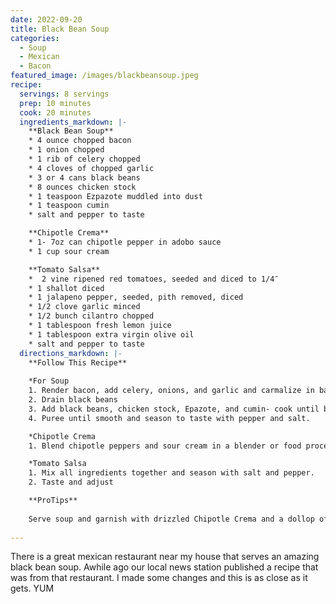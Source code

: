 ```yaml
---
date: 2022-09-20
title: Black Bean Soup
categories:
  - Soup
  - Mexican
  - Bacon
featured_image: /images/blackbeansoup.jpeg
recipe:
  servings: 8 servings
  prep: 10 minutes
  cook: 20 minutes
  ingredients_markdown: |-
    **Black Bean Soup**
    * 4 ounce chopped bacon
    * 1 onion chopped
    * 1 rib of celery chopped
    * 4 cloves of chopped garlic
    * 3 or 4 cans black beans
    * 8 ounces chicken stock
    * 1 teaspoon Ezpazote muddled into dust
    * 1 teaspoon cumin
    * salt and pepper to taste

    **Chipotle Crema**
    * 1- 7oz can chipotle pepper in adobo sauce
    * 1 cup sour cream

    **Tomato Salsa**
    *  2 vine ripened red tomatoes, seeded and diced to 1/4″
    * 1 shallot diced
    * 1 jalapeno pepper, seeded, pith removed, diced
    * 1/2 clove garlic minced
    * 1/2 bunch cilantro chopped
    * 1 tablespoon fresh lemon juice
    * 1 tablespoon extra virgin olive oil
    * salt and pepper to taste
  directions_markdown: |-
    **Follow This Recipe**
    
    *For Soup
    1. Render bacon, add celery, onions, and garlic and carmalize in bacon grease. 
    2. Drain black beans
    3. Add black beans, chicken stock, Epazote, and cumin- cook until beans are tender.
    4. Puree until smooth and season to taste with pepper and salt.

    *Chipotle Crema
    1. Blend chipotle peppers and sour cream in a blender or food processor until smooth.

    *Tomato Salsa
    1. Mix all ingredients together and season with salt and pepper.
    2. Taste and adjust

    **ProTips**
    
    Serve soup and garnish with drizzled Chipotle Crema and a dollop of fresh tomato salsa.
    
---
```

There is a great mexican restaurant near my house that serves an amazing black bean soup.  Awhile ago our local news station published a recipe that was from that restaurant.  I made some changes and this is as close as it gets.  YUM
